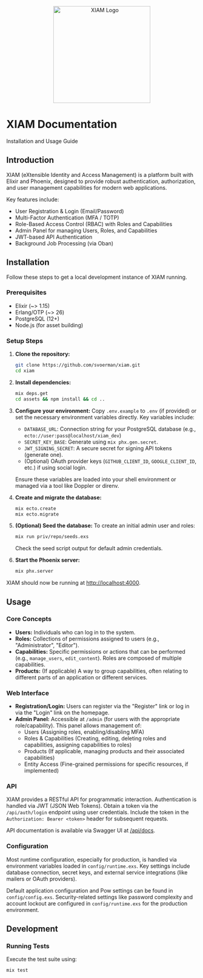 <p align="center">
  <picture>
    <source media="(prefers-color-scheme: dark)" srcset="https://cdn.jsdelivr.net/gh/svoerman/xiam@main/priv/static/images/logo_for_dark_bg.png">
    <source media="(prefers-color-scheme: light)" srcset="https://cdn.jsdelivr.net/gh/svoerman/xiam@main/priv/static/images/logo_for_light_bg.png">
    <img alt="XIAM Logo" src="https://cdn.jsdelivr.net/gh/svoerman/xiam@main/priv/static/images/logo_for_light_bg.png" width="256">
  </picture>
</p>

# XIAM Documentation

Installation and Usage Guide

## Introduction

XIAM (eXtensible Identity and Access Management) is a platform built with Elixir and Phoenix, designed to provide robust authentication, authorization, and user management capabilities for modern web applications.

Key features include:

*   User Registration & Login (Email/Password)
*   Multi-Factor Authentication (MFA / TOTP)
*   Role-Based Access Control (RBAC) with Roles and Capabilities
*   Admin Panel for managing Users, Roles, and Capabilities
*   JWT-based API Authentication
*   Background Job Processing (via Oban)

## Installation

Follow these steps to get a local development instance of XIAM running.

### Prerequisites

*   Elixir (~> 1.15)
*   Erlang/OTP (~> 26)
*   PostgreSQL (12+)
*   Node.js (for asset building)

### Setup Steps

1.  **Clone the repository:**
    ```bash
    git clone https://github.com/svoerman/xiam.git
    cd xiam
    ```
2.  **Install dependencies:**
    ```bash
    mix deps.get
    cd assets && npm install && cd ..
    ```
3.  **Configure your environment:** Copy `.env.example` to `.env` (if provided) or set the necessary environment variables directly. Key variables include:
    *   `DATABASE_URL`: Connection string for your PostgreSQL database (e.g., `ecto://user:pass@localhost/xiam_dev`)
    *   `SECRET_KEY_BASE`: Generate using `mix phx.gen.secret`.
    *   `JWT_SIGNING_SECRET`: A secure secret for signing API tokens (generate one).
    *   (Optional) OAuth provider keys (`GITHUB_CLIENT_ID`, `GOOGLE_CLIENT_ID`, etc.) if using social login.

    Ensure these variables are loaded into your shell environment or managed via a tool like Doppler or direnv.
4.  **Create and migrate the database:**
    ```bash
    mix ecto.create
    mix ecto.migrate
    ```
5.  **(Optional) Seed the database:** To create an initial admin user and roles:
    ```bash
    mix run priv/repo/seeds.exs
    ```
    Check the seed script output for default admin credentials.
6.  **Start the Phoenix server:**
    ```bash
    mix phx.server
    ```

XIAM should now be running at [http://localhost:4000](http://localhost:4000).

## Usage

### Core Concepts

*   **Users:** Individuals who can log in to the system.
*   **Roles:** Collections of permissions assigned to users (e.g., "Administrator", "Editor").
*   **Capabilities:** Specific permissions or actions that can be performed (e.g., `manage_users`, `edit_content`). Roles are composed of multiple capabilities.
*   **Products:** (If applicable) A way to group capabilities, often relating to different parts of an application or different services.

### Web Interface

*   **Registration/Login:** Users can register via the "Register" link or log in via the "Login" link on the homepage.
*   **Admin Panel:** Accessible at `/admin` (for users with the appropriate role/capability). This panel allows management of:
    *   Users (Assigning roles, enabling/disabling MFA)
    *   Roles & Capabilities (Creating, editing, deleting roles and capabilities, assigning capabilities to roles)
    *   Products (If applicable, managing products and their associated capabilities)
    *   Entity Access (Fine-grained permissions for specific resources, if implemented)

### API

XIAM provides a RESTful API for programmatic interaction. Authentication is handled via JWT (JSON Web Tokens). Obtain a token via the `/api/auth/login` endpoint using user credentials. Include the token in the `Authorization: Bearer <token>` header for subsequent requests.

API documentation is available via Swagger UI at [/api/docs](/api/docs).

### Configuration

Most runtime configuration, especially for production, is handled via environment variables loaded in `config/runtime.exs`. Key settings include database connection, secret keys, and external service integrations (like mailers or OAuth providers).

Default application configuration and Pow settings can be found in `config/config.exs`. Security-related settings like password complexity and account lockout are configured in `config/runtime.exs` for the production environment.

## Development

### Running Tests

Execute the test suite using:
```bash
mix test
```
